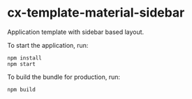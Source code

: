 # cx-template-material-sidebar

Application template with sidebar based layout.

To start the application, run:
```
npm install
npm start
```


To build the bundle for production, run:
```
npm build
```


